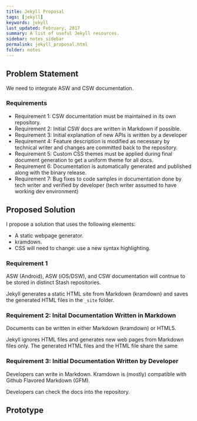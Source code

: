 ```yaml
---
title: Jekyll Proposal 
tags: [jekyll]
keywords: jekyll 
last_updated: February, 2017
summary: A list of useful Jekyll resources.
sidebar: notes_sidebar
permalink: jekyll_proposal.html
folder: notes 
---
```


## Problem Statement

We need to integrate ASW and CSW documentation.

### Requirements

* Requirement 1: CSW documentation must be maintained in its own repository.
* Requirement 2: Initial CSW docs are written in Markdown if possible. 
* Requirement 3: Initial explanation of new APIs is written by a developer
* Requirement 4: Feature description is modified as necessary by technical writer and changes are committed back to the repository.
* Requirement 5: Custom CSS themes must be applied during final document generation to get a uniform theme for all docs.
* Requirement 6: Documentation is automatically generated and published along with the binary release.
* Requirement 7: Bug fixes to code samples in documentation done by tech writer and verified by developer (tech writer assumed to have working dev environment)

## Proposed Solution

I propose a solution that uses the following elements:

* A static webpage generator.
* kramdown.
* CSS will need to change: use a new syntax highlighting.

### Requirement 1

ASW (Android), ASW (iOS/DSW), and CSW documentation will contnue to be stored in distinct Stash repositories.

Jekyll generates a static HTML site from Markdown (kramdown) and saves the generated HTML files in the `_site` folder.

### Requirement 2: Inital Documentation Written in Markdown

Documents can be written in either Markdown (kramdown) or HTML5.

Jekyll ignores HTML files and generates new web pages from Markdown files only. The generated HTML files and the HTML file share the same 

### Requirement 3: Initial Documentation Written by Developer

Developers can write in Markdown. Kramdown is (mostly) compatible with Github Flavored Markdown (GFM).

Developers can check the docs into the repository.

## Prototype
